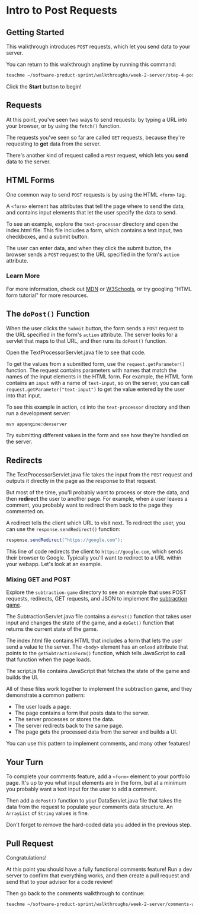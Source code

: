 # Intro to Post Requests

## Getting Started

This walkthrough introduces `POST` requests, which let you send data to your
server.

You can return to this walkthrough anytime by running this command:

```bash
teachme ~/software-product-sprint/walkthroughs/week-2-server/step-4-post-walkthrough.md
```

Click the **Start** button to begin!

## Requests

At this point, you've seen two ways to send requests: by typing a URL into your
browser, or by using the `fetch()` function.

The requests you've seen so far are called `GET` requests, because they're
requesting to **get** data from the server.

There's another kind of request called a `POST` request, which lets you **send**
data to the server.

## HTML Forms

One common way to send `POST` requests is by using the HTML `<form>` tag.

A `<form>` element has attributes that tell the page where to send the data, and
contains input elements that let the user specify the data to send.

To see an example, explore the `text-processor` directory and open the
<walkthrough-editor-open-file
    filePath="software-product-sprint/walkthroughs/week-2-server/examples/text-processor/src/main/webapp/index.html">
  index.html
</walkthrough-editor-open-file>
file. This file includes a form, which contains a text input, two checkboxes,
and a submit button.

The user can enter data, and when they click the submit button, the browser
sends a `POST` request to the URL specified in the form's `action` attribute.

### Learn More

For more information, check out
[MDN](https://developer.mozilla.org/en-US/docs/Learn/HTML/Forms) or
[W3Schools](https://www.w3schools.com/html/html_forms.asp), or try googling
"HTML form tutorial" for more resources.

## The `doPost()` Function

When the user clicks the `Submit` button, the form sends a `POST` request to the
URL specified in the form's `action` attribute. The server looks for a servlet
that maps to that URL, and then runs its `doPost()` function.

Open the
<walkthrough-editor-open-file
    filePath="software-product-sprint/walkthroughs/week-2-server/examples/text-processor/src/main/java/com/google/sps/servlets/TextProcessorServlet.java">
  TextProcessorServlet.java
</walkthrough-editor-open-file>
file to see that code.

To get the values from a submitted form, use the `request.getParameter()`
function. The request contains parameters with names that match the names of the
input elements in the HTML form. For example, the HTML form contains an `input`
with a name of `text-input`, so on the server, you can call
`request.getParameter("text-input")` to get the value entered by the user into
that input.

To see this example in action, `cd` into the `text-processor` directory and
then run a development server:

```bash
mvn appengine:devserver
```

Try submitting different values in the form and see how they're handled on the
server.

## Redirects

The
<walkthrough-editor-open-file
    filePath="software-product-sprint/walkthroughs/week-2-server/examples/text-processor/src/main/java/com/google/sps/servlets/TextProcessorServlet.java">
  TextProcessorServlet.java
</walkthrough-editor-open-file>
file takes the input from the `POST` request and outputs it directly in the
page as the response to that request.

But most of the time, you'll probably want to process or store the data, and
then **redirect** the user to another page. For example, when a user leaves a
comment, you probably want to redirect them back to the page they commented on.

A redirect tells the client which URL to visit next. To redirect the user, you
can use the `response.sendRedirect()` function:

```java
response.sendRedirect("https://google.com");
```

This line of code redirects the client to `https://google.com`, which sends
their browser to Google. Typically you'll want to redirect to a URL within your
webapp. Let's look at an example.

### Mixing GET and POST

Explore the `subtraction-game` directory to see an example that uses POST
requests, redirects, GET requests, and JSON to implement the
[subtraction game](https://en.wikipedia.org/wiki/Nim#The_subtraction_game_S\(1,_2,_._._.,_k\)).

The
<walkthrough-editor-open-file
    filePath="software-product-sprint/walkthroughs/week-2-server/examples/subtraction-game/src/main/java/com/google/sps/servlets/SubtractionServlet.java">
  SubtractionServlet.java
</walkthrough-editor-open-file>
file contains a `doPost()` function that takes user input and changes the state
of the game, and a `doGet()` function that returns the current state of the
game.

The
<walkthrough-editor-open-file
    filePath="software-product-sprint/walkthroughs/week-2-server/examples/subtraction-game/src/main/webapp/index.html">
  index.html
</walkthrough-editor-open-file>
file contains HTML that includes a form that lets the user send a value to the
server. The `<body>` element has an `onload` attribute that points to the
`getSubtractionForm()` function, which tells JavaScript to call that function
when the page loads.

The
<walkthrough-editor-open-file
    filePath="software-product-sprint/walkthroughs/week-2-server/examples/subtraction-game/src/main/webapp/script.js">
  script.js
</walkthrough-editor-open-file>
file contains JavaScript that fetches the state of the game and builds the UI.

All of these files work together to implement the subtraction game, and they
demonstrate a common pattern:

-   The user loads a page.
-   The page contains a form that posts data to the server.
-   The server processes or stores the data.
-   The server redirects back to the same page.
-   The page gets the processed data from the server and builds a UI.

You can use this pattern to implement comments, and many other features!

## Your Turn

To complete your comments feature, add a `<form>` element to your portfolio
page. It's up to you what input elements are in the form, but at a minimum you
probably want a text input for the user to add a comment.

Then add a `doPost()` function to your
<walkthrough-editor-open-file
    filePath="software-product-sprint/portfolio/src/main/java/com/google/sps/servlets/DataServlet.java">
  DataServlet.java
</walkthrough-editor-open-file>
file that takes the data from the request to populate your comments data
structure. An `ArrayList` of `String` values is fine.

Don't forget to remove the hard-coded data you added in the previous step.

## Pull Request

<walkthrough-conclusion-trophy></walkthrough-conclusion-trophy>

Congratulations!

At this point you should have a fully functional comments feature! Run a
dev server to confirm that everything works, and then create a pull request and
send that to your advisor for a code review!

Then go back to the comments walkthrough to continue:

```bash
teachme ~/software-product-sprint/walkthroughs/week-2-server/comments-walkthrough.md
```